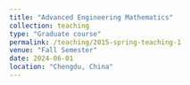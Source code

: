 ```yaml
---
title: "Advanced Engineering Mathematics"
collection: teaching
type: "Graduate course"
permalink: /teaching/2015-spring-teaching-1
venue: "Fall Semester"
date: 2024-06-01
location: "Chengdu, China"
---
```

